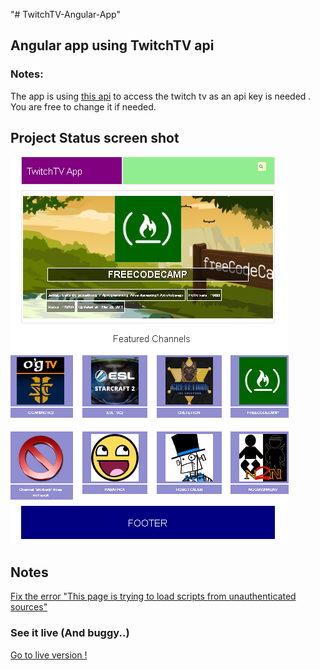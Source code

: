 "# TwitchTV-Angular-App"

## Angular app using TwitchTV api
### Notes:
The app is using <a href='https://wind-bow.glitch.me/' target='blank_'>this api</a> to access the twitch tv as an api key is needed . You are free to change it if needed.

## Project Status screen shot
<img src="app/img/project-status.png" alt="TwitchTV Screen Shot" title="Taken : 28-3-2017 12:38 mm" />



## Notes
<a href="https://support.google.com/chrome/answer/1342714" target="blank_">Fix the error "This page is trying to load scripts from unauthenticated sources" </a>
### See it live (And buggy..)
<a href="https://cyb3rn4u7.github.io/TwitchTV-Angular-App/app/" alt="Project Live Location" target="blank_"> Go to live version ! </a>
